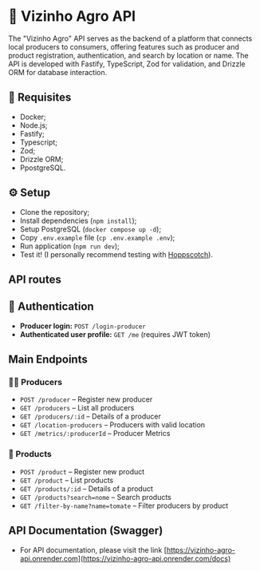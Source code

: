 # 🌽 Vizinho Agro API

The "Vizinho Agro" API serves as the backend of a platform that connects local producers to consumers, offering features such as producer and product registration, authentication, and search by location or name. The API is developed with Fastify, TypeScript, Zod for validation, and Drizzle ORM for database interaction.

## 🚀 Requisites

- Docker;
- Node.js;
- Fastify;
- Typescript;
- Zod;
- Drizzle ORM;
- PpostgreSQL.


## ⚙️ Setup

- Clone the repository;
- Install dependencies (`npm install`);
- Setup PostgreSQL (`docker compose up -d`);
- Copy `.env.example` file (`cp .env.example .env`);
- Run application (`npm run dev`);
- Test it! (I personally recommend testing with [Hoppscotch](https://hoppscotch.io/)).

## API routes

## 🔐 Authentication

- **Producer login:** `POST /login-producer`
- **Authenticated user profile:** `GET /me` (requires JWT token)

## Main Endpoints

### 🧑‍🌾 Producers
- `POST /producer` – Register new producer
- `GET /producers` – List all producers
- `GET /producers/:id` – Details of a producer
- `GET /location-producers` – Producers with valid location
- `GET /metrics/:producerId` – Producer Metrics

### 🛒 Products
- `POST /product` – Register new product
- `GET /product` – List products
- `GET /products/:id` – Details of a product
- `GET /products?search=nome` – Search products
- `GET /filter-by-name?name=tomate` – Filter producers by product

## API Documentation (Swagger)

- For API documentation, please visit the link [https://vizinho-agro-api.onrender.com](https://vizinho-agro-api.onrender.com/docs)